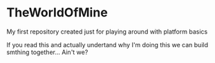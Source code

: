 # TheWorldOfMine
My first repository created just for playing around with platform basics

If you read this and actually undertand why I'm doing this we can build smthing together... Ain't we?
